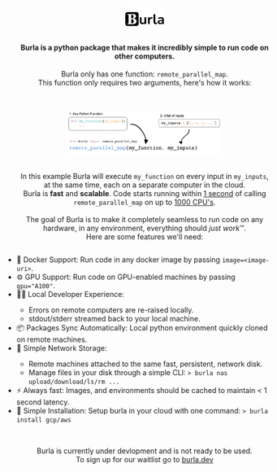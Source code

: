 <br></br>

<div align="center">
    <img src="/media/logo.png" alt="burla_logo" title="Burla" width="15%" height="auto" />
    <h4>Burla is a python package that makes it incredibly simple to run code on other computers.</h4>
    <p>Burla only has one function:  <code>remote_parallel_map</code>.<br>
    This function only requires two arguments, here's how it works:</p>
    <br></br>
    <img src="/media/remote_parallel_map.png" alt="remote_parallel_map" title="Example" width="60%" height="auto" />
    <br></br>
    <p>In this example Burla will execute <code>my_function</code> on every input in <code>my_inputs</code>, at the same time, each on a separate computer in the cloud.<br>
    Burla is <b>fast</b> and <b>scalable</b>. Code starts running within <u>1 second</u> of calling <code>remote_parallel_map</code> on up to <u>1000 CPU's</u>.
    <br></br>
    The goal of Burla is to make it completely seamless to run code on any hardware, in any environment, everything should <i>just work</i>™.<br>
    Here are some features we'll need:
    </p>
    <ul style="display: inline-block; text-align: left; padding-left: 0;">
        <li>🐳 Docker Support: Run code in any docker image by passing <code>image=&lt;image-uri&gt;</code>.</li>
        <li>⚙️ GPU Support: Run code on GPU-enabled machines by passing <code>gpu="A100"</code>.</li>
        <li>👨‍💻 Local Developer Experience:</li>
            <ul>
                <li>Errors on remote computers are re-raised locally.</li>
                <li>stdout/stderr streamed back to your local machine.</li>
            </ul>
        <li>📦 Packages Sync Automatically: Local python environment quickly cloned on remote machines.</li>
        <li>💾 Simple Network Storage: </li>
            <ul>
                <li>Remote machines attached to the same fast, persistent, network disk.</li>
                <li>Manage files in your disk through a simple CLI: <code>> burla nas upload/download/ls/rm ...</code></li>
            </ul>
        <li>⚡ Always fast: Images, and environments should be cached to maintain &lt; 1 second latency.</li>
        <li>🔧 Simple Installation: Setup burla in your cloud with one command: <code>> burla install gcp/aws</code></li>
    </ul>
    <br></br>
    <p>
    Burla is currently under devlopment and is not ready to be used.<br>
    To sign up for our waitlist go to <a href="https://burla.dev/">burla.dev</a>
    </p>
</div>
